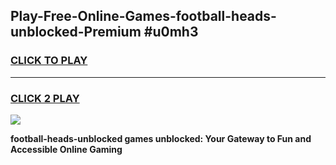 
## Play-Free-Online-Games-football-heads-unblocked-Premium #u0mh3
<h3>
<a href="https://premium.freeplayer.one?title=football-heads-unblocked&ref=8M">CLICK TO PLAY</a></h3>
<hr>

<h3>
<a href="https://premium.freeplayer.one?title=football-heads-unblocked&ref=8M">CLICK 2 PLAY</a>
  
</h3>

<a href="https://premium.freeplayer.one?title=football-heads-unblocked&ref=8M"><img src="https://clearcache.store/games.png"></a>


**football-heads-unblocked games unblocked: Your Gateway to Fun and Accessible Online Gaming**

